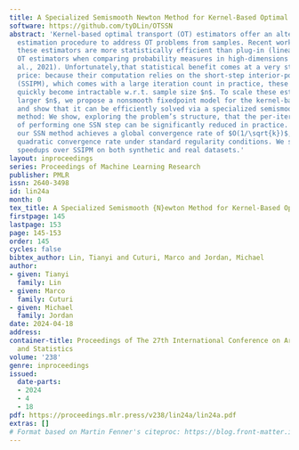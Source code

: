 ```yaml
---
title: A Specialized Semismooth Newton Method for Kernel-Based Optimal Transport
software: https://github.com/tyDLin/OTSSN
abstract: 'Kernel-based optimal transport (OT) estimators offer an alternative, functional
  estimation procedure to address OT problems from samples. Recent works suggest that
  these estimators are more statistically efficient than plug-in (linear programming-based)
  OT estimators when comparing probability measures in high-dimensions (Vacher et
  al., 2021). Unfortunately,that statistical benefit comes at a very steep computational
  price: because their computation relies on the short-step interior-point method
  (SSIPM), which comes with a large iteration count in practice, these estimators
  quickly become intractable w.r.t. sample size $n$. To scale these estimators to
  larger $n$, we propose a nonsmooth fixedpoint model for the kernel-based OT problem,
  and show that it can be efficiently solved via a specialized semismooth Newton (SSN)
  method: We show, exploring the problem’s structure, that the per-iteration cost
  of performing one SSN step can be significantly reduced in practice. We prove that
  our SSN method achieves a global convergence rate of $O(1/\sqrt{k})$, and a local
  quadratic convergence rate under standard regularity conditions. We show substantial
  speedups over SSIPM on both synthetic and real datasets.'
layout: inproceedings
series: Proceedings of Machine Learning Research
publisher: PMLR
issn: 2640-3498
id: lin24a
month: 0
tex_title: A Specialized Semismooth {N}ewton Method for Kernel-Based Optimal Transport
firstpage: 145
lastpage: 153
page: 145-153
order: 145
cycles: false
bibtex_author: Lin, Tianyi and Cuturi, Marco and Jordan, Michael
author:
- given: Tianyi
  family: Lin
- given: Marco
  family: Cuturi
- given: Michael
  family: Jordan
date: 2024-04-18
address:
container-title: Proceedings of The 27th International Conference on Artificial Intelligence
  and Statistics
volume: '238'
genre: inproceedings
issued:
  date-parts:
  - 2024
  - 4
  - 18
pdf: https://proceedings.mlr.press/v238/lin24a/lin24a.pdf
extras: []
# Format based on Martin Fenner's citeproc: https://blog.front-matter.io/posts/citeproc-yaml-for-bibliographies/
---
```

